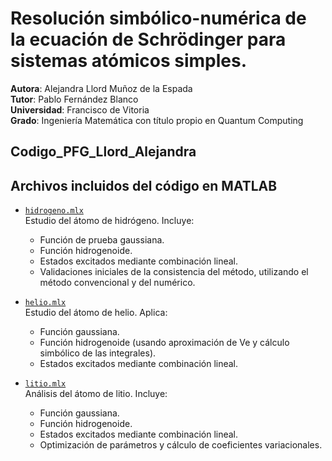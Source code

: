 
# Resolución simbólico-numérica de la ecuación de Schrödinger para sistemas atómicos simples.

**Autora**: Alejandra Llord Muñoz de la Espada  
**Tutor**: Pablo Fernández Blanco  
**Universidad**: Francisco de Vitoria  
**Grado**: Ingeniería Matemática con título propio en Quantum Computing

## Codigo_PFG_Llord_Alejandra
## Archivos incluidos del código en MATLAB

- [`hidrogeno.mlx`](hidrogeno.mlx)  
  Estudio del átomo de hidrógeno. Incluye:
  - Función de prueba gaussiana.
  - Función hidrogenoide.
  - Estados excitados mediante combinación lineal.
  - Validaciones iniciales de la consistencia del método, utilizando el método convencional y del numérico.

- [`helio.mlx`](helio.mlx)  
  Estudio del átomo de helio. Aplica:
  - Función gaussiana.
  - Función hidrogenoide (usando aproximación de Ve y cálculo simbólico de las integrales).
  - Estados excitados mediante combinación lineal.

- [`litio.mlx`](litio.mlx)  
  Análisis del átomo de litio. Incluye:
  - Función gaussiana.
  - Función hidrogenoide.
  - Estados excitados mediante combinación lineal.
  - Optimización de parámetros y cálculo de coeficientes variacionales.

 
